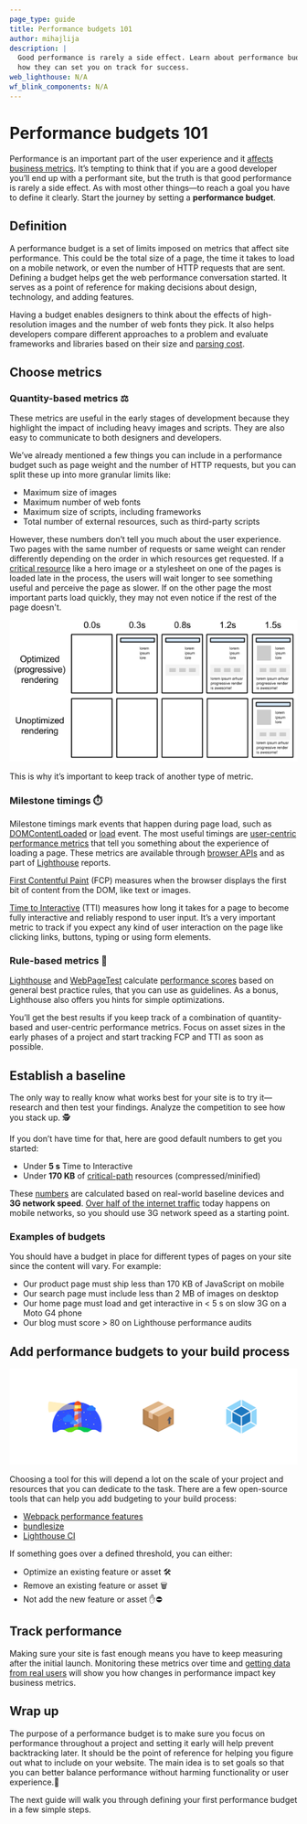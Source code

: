 ```yaml
---
page_type: guide
title: Performance budgets 101
author: mihajlija
description: |
  Good performance is rarely a side effect. Learn about performance budgets and
  how they can set you on track for success.
web_lighthouse: N/A
wf_blink_components: N/A
---
```


# Performance budgets 101

Performance is an important part of the user experience and it [affects business metrics](https://wpostats.com/). It’s tempting to think that if you are a good developer you’ll end up with a performant site, but the truth is that good performance is rarely a side effect. As with most other things—to reach a goal you have to define it clearly. Start the journey by setting a **performance budget**. 

## Definition

A performance budget is a set of limits imposed on metrics that affect site performance. This could be the total size of a page, the time it takes to load on a mobile network, or even the number of HTTP requests that are sent. Defining a budget helps get the web performance conversation started. It serves as a point of reference for making decisions about design, technology, and adding features.

Having a budget enables designers to think about the effects of high-resolution images and the number of web fonts they pick. It also helps developers compare different approaches to a problem and evaluate frameworks and libraries based on their size and [parsing cost](https://medium.com/@addyosmani/the-cost-of-javascript-in-2018-7d8950fbb5d4).

## Choose metrics

### Quantity-based metrics ⚖️

These metrics are useful in the early stages of development because they highlight the impact of including heavy images and scripts. They are also easy to communicate to both designers and developers. 

We’ve already mentioned a few things you can include in a performance budget such as page weight and the number of HTTP requests, but you can split these up into more granular limits like:

* Maximum size of images 
* Maximum number of web fonts
* Maximum size of scripts, including frameworks
* Total number of external resources, such as third-party scripts

However, these numbers don’t tell you much about the user experience. Two pages with the same number of requests or same weight can render differently depending on the order in which resources get requested. If a [critical resource](https://developers.google.com/web/fundamentals/performance/critical-rendering-path/) like a hero image or a stylesheet on one of the pages is loaded late in the process, the users will wait longer to see something useful and perceive the page as slower. If on the other page the most important parts load quickly, they may not even notice if the rest of the page doesn't. 

![Image of progressive page rendering based on the critical-path](./progressive-page-rendering.png)

This is why it’s important to keep track of another type of metric.

### Milestone timings ⏱️

Milestone timings mark events that happen during page load, such as [DOMContentLoaded](https://developer.mozilla.org/en-US/docs/Web/Events/DOMContentLoaded) or [load](https://developer.mozilla.org/en-US/docs/Web/Events/load) event. The most useful timings are [user-centric performance metrics](https://developers.google.com/web/fundamentals/performance/user-centric-performance-metrics) that tell you something about the experience of loading a page. These metrics are available through [browser APIs](https://developers.google.com/web/fundamentals/performance/user-centric-performance-metrics#measuring_these_metrics_on_real_users_devices) and as part of [Lighthouse](https://developers.google.com/web/tools/lighthouse/) reports.

[First Contentful Paint](https://developers.google.com/web/tools/lighthouse/audits/first-contentful-paint) (FCP) measures when the browser displays the first bit of content from the DOM, like text or images. 

[Time to Interactive](https://developers.google.com/web/fundamentals/performance/user-centric-performance-metrics#time_to_interactive) (TTI) measures how long it takes for a page to become fully interactive and reliably respond to user input. It’s a very important metric to track if you expect any kind of user interaction on the page like clicking links, buttons, typing or using form elements. 

### Rule-based metrics 💯

[Lighthouse](https://developers.google.com/web/tools/lighthouse/) and [WebPageTest](https://www.webpagetest.org/) calculate [performance scores](https://developers.google.com/web/tools/lighthouse/scoring#perf-scoring) based on general best practice rules, that you can use as guidelines. As a bonus, Lighthouse also offers you hints for simple optimizations.

You’ll get the best results if you keep track of a combination of quantity-based and user-centric performance metrics. Focus on asset sizes in the early phases of a project and start tracking FCP and TTI as soon as possible. 

## Establish a baseline

The only way to really know what works best for your site is to try it—research and then test your findings. Analyze the competition to see how you stack up. 🕵️

If you don’t have time for that, here are good default numbers to get you started:

* Under **5 s** Time to Interactive 
* Under **170 KB** of [critical-path](https://developers.google.com/web/fundamentals/performance/critical-rendering-path/) resources (compressed/minified)

These [numbers](https://infrequently.org/2017/10/can-you-afford-it-real-world-web-performance-budgets/) are calculated based on real-world baseline devices and **3G network speed**. [Over half of the internet traffic](https://www.statista.com/statistics/277125/share-of-website-traffic-coming-from-mobile-devices/) today happens on mobile networks, so you should use 3G network speed as a starting point.

### Examples of budgets

You should have a budget in place for different types of pages on your site since the content will vary. For example:

* Our product page must ship less than 170 KB of JavaScript on mobile
* Our search page must include less than 2 MB of images on desktop
* Our home page must load and get interactive in < 5 s on slow 3G on a Moto G4 phone
* Our blog must score > 80 on Lighthouse performance audits

## Add performance budgets to your build process

![Webpack, bundlesize and Lighthouse logos](./performance-budgeting-tools.png)

Choosing a tool for this will depend a lot on the scale of your project and resources that you can dedicate to the task. There are a few open-source tools that can help you add budgeting to your build process: 

* [Webpack performance features](https://webpack.js.org/configuration/performance/)
* [bundlesize](https://github.com/siddharthkp/bundlesize)
* [Lighthouse CI](https://github.com/ebidel/lighthouse-ci)

If something goes over a defined threshold, you can either: 

* Optimize an existing feature or asset 🛠️
* Remove an existing feature or asset 🗑️
* Not add the new feature or asset ✋⛔

## Track performance 

Making sure your site is fast enough means you have to keep measuring after the initial launch. Monitoring these metrics over time and [getting data from real users](https://developers.google.com/web/fundamentals/performance/navigation-and-resource-timing/) will show you how changes in performance impact key business metrics. 

## Wrap up

The purpose of a performance budget is to make sure you focus on performance throughout a project and setting it early will help prevent backtracking later. It should be the point of reference for helping you figure out what to include on your website. The main idea is to set goals so that you can better balance performance without harming functionality or user experience.🎯

The next guide will walk you through defining your first performance budget in a few simple steps.
